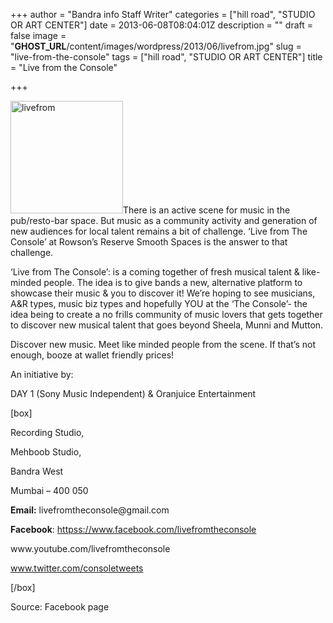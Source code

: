 +++
author = "Bandra info Staff Writer"
categories = ["hill road", "STUDIO OR ART CENTER"]
date = 2013-06-08T08:04:01Z
description = ""
draft = false
image = "__GHOST_URL__/content/images/wordpress/2013/06/livefrom.jpg"
slug = "live-from-the-console"
tags = ["hill road", "STUDIO OR ART CENTER"]
title = "Live from the Console"

+++


<p><a href="https://i0.wp.com/bandra.info/wp-content/uploads/2013/06/livefrom.jpg?ssl=1"><img loading="lazy" class="alignright size-full wp-image-2954" alt="livefrom" src="https://i0.wp.com/bandra.info/wp-content/uploads/2013/06/livefrom.jpg?resize=180%2C180&#038;ssl=1" width="180" height="180" srcset="https://i0.wp.com/bandra.info/wp-content/uploads/2013/06/livefrom.jpg?w=180&amp;ssl=1 180w, https://i0.wp.com/bandra.info/wp-content/uploads/2013/06/livefrom.jpg?resize=150%2C150&amp;ssl=1 150w" sizes="(max-width: 180px) 100vw, 180px" data-recalc-dims="1" /></a>There is an active scene for music in the pub/resto-bar space. But music as a community activity and generation of new audiences for local talent remains a bit of challenge. ‘Live from The Console’ at Rowson&#8217;s Reserve Smooth Spaces is the answer to that challenge.</p>
<p>&#8216;Live from The Console&#8217;: is a coming together of fresh musical talent &amp; like-minded people. The idea is to give bands a new, alternative platform to showcase their music &amp; you to discover it! We’re hoping to see musicians, A&amp;R types, music biz types and hopefully YOU at the ‘The Console’- the idea being to create a no frills community of music lovers that gets together to discover new musical talent that goes beyond Sheela, Munni and Mutton.</p>
<p>Discover new music. Meet like minded people from the scene. If that&#8217;s not enough, booze at wallet friendly prices!</p>
<p>An initiative by:</p>
<p>DAY 1 (Sony Music Independent) &amp; Oranjuice Entertainment</p>
<p>[box]</p>
<p>Recording Studio,</p>
<p>Mehboob Studio,</p>
<p>Bandra West</p>
<p>Mumbai &#8211; 400 050</p>
<p><strong>Email:</strong> livefromtheconsole@gmail.com</p>
<p><strong>Facebook</strong>: <a href="httpss://www.facebook.com/livefromtheconsole">httpss://www.facebook.com/livefromtheconsole</a></p>
<p>www.youtube.com/livefromtheconsole</p>
<p><a href="https://www.twitter.com/consoletweets">www.twitter.com/consoletweets</a></p>
<p>[/box]</p>
<p>Source: Facebook page</p>



